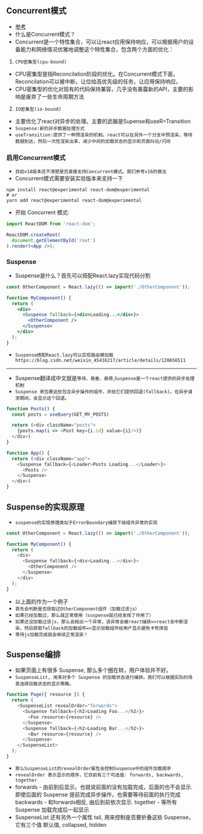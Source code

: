 ## Concurrent模式
* [参考]("https://juejin.cn/post/6844903981999718407")
* 什么是Concurrent模式？
* Concurrent是一个特性集合，可以让react应用保持响应，可以根据用户的设备能力和网络情况优雅地调整这个特性集合，包含两个方面的优化：
1. `CPU密集型(cpu-bound)`
* CPU密集型是指Reconcilation阶段的优化。在Concurrent模式下面，Reconcilation可以被中断，让位给高优先级的任务，让应用保持响应。
* CPU密集型的优化对现有的代码保持兼容，几乎没有暴露新的API，主要的影响是废弃了一些生命周期方法
2. `IO密集型(io-bound)`
* 主要优化了react对异步的处理。主要的武器是Supense和useR=Transition
* `Suspense:新的异步数据处理方式`
* `useTransition:提供了一种预渲染的机制。react可以在另外一个分支中预渲染，等待数据到达，然后一次性渲染出来，减少中间的加载状态的显示和页面抖动/闪烁`

### 启用Concurrent模式
* `目前v18版本还不清楚是否直接支持Concurrent模式。我们参考v16的做法`
* Concurrent模式需要安装实验版本来支持一下
```shell
npm install react@experimental react-dom@experimental
# or
yarn add react@experimental react-dom@experimental
```
* 开始 Concurrent 模式:
```jsx
import ReactDOM from 'react-dom';

ReactDOM.createRoot(
  document.getElementById('root')
).render(<App />);
```

### Suspense
* Suspense是什么？首先可以搭配React.lazy实现代码分割
```jsx
const OtherComponent = React.lazy(() => import('./OtherComponent'));

function MyComponent() {
  return (
    <div>
      <Suspense fallback={<div>Loading...</div>}>
        <OtherComponent />
      </Suspense>
    </div>
  );
}
```
* `Suspense搭配React.lazy可以实现路由懒加载 https://blog.csdn.net/weixin_45416217/article/details/120656511`
---
* Suspense翻译成中文就是`等待、悬垂、悬停`,`Suspense是一个react提供的异步处理机制`
* `Suspense 来包裹这些包含异步操作的组件，并给它们提供回退(fallback)。在异步请求期间，会显示这个回退。`
```typescript jsx
function Posts() {
  const posts = useQuery(GET_MY_POSTS)

  return (<div className="posts">
    {posts.map(i => <Post key={i.id} value={i}/>)}
  </div>)
}

function App() {
  return (<div className="app">
    <Suspense fallback={<Loader>Posts Loading...</Loader>}>
      <Posts />
    </Suspense>
  </div>)
}
```

## Suspense的实现原理
* `suspense的实现原理类似于ErrorBoundary捕获下级组件异常的实现`
```typescript jsx
const OtherComponent = React.lazy(() => import('./OtherComponent'));

function MyComponent() {
  return (
    <div>
      <Suspense fallback={<div>Loading...</div>}>
        <OtherComponent />
      </Suspense>
    </div>
  );
}
```
* 以上面的作为一个例子
* `首先会判断是否获取过OtherComponent组件（加载过该js）`
* `如果已经加载过，那么就正常使用（suspense就已经发挥了作用了）`
* `如果还没加载过该js，那么会抛出一个异常，该异常会被react捕获=>react会中断渲染，然后获取fallback的加载组件=>显示加载组件给用户显示避免卡死体验`
* `等待js加载完成就会继续正常渲染！`

## Suspense编排
* 如果页面上有很多 Suspense, 那么多个圈在转，用户体验并不好。
* `SuspenseList, 用来对多个 Suspense 的加载状态进行编排。我们可以根据实际的场景选择加载状态的显示策略。`
```typescript jsx
function Page({ resource }) {
  return (
    <SuspenseList revealOrder="forwards">
      <Suspense fallback={<h2>Loading Foo...</h2>}>
        <Foo resource={resource} />
      </Suspense>
      <Suspense fallback={<h2>Loading Bar...</h2>}>
        <Bar resource={resource} />
      </Suspense>
    </SuspenseList>
  );
}
```
* `那么SuspenseList的revealOrder属性会控制Suspense中的组件加载顺序`
* `revealOrder 表示显示的顺序，它目前有三个可选值: forwards, backwards, together`
* forwards - 由前到后显示。也就说前面的没有加载完成，后面的也不会显示. 即使后面的 Suspense 提前完成异步操作，也需要等待前面的执行完成
  backwards - 和forwards相反, 由后到前依次显示.
  together - 等所有Suspense 加载完成后一起显示
* SuspenseList 还有另外一个属性 tail, 用来控制是否要折叠这些 Suspense，它有三个值 默认值, collapsed, hidden







